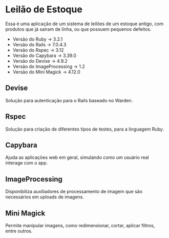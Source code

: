 # Leilão de Estoque
Essa é uma aplicação de um sistema de leilões de um estoque antigo, com produtos que já saíram de linha, ou que possuem pequenos defeitos.

* Versão do Ruby            ->  3.2.1
* Versão do Rails           ->  7.0.4.3
* Versão do Rspec           ->  3.12
* Versão do Capybara        ->  3.39.0
* Versão do Devise          ->  4.9.2
* Versão do ImageProcessing ->  1.2
* Versão do Mini Magick     ->  4.12.0

## Devise
Solução para autenticação para o Rails baseado no Warden.

## Rspec
Solução para criação de diferentes tipos de testes, para a linguagem Ruby.

## Capybara
Ajuda as aplicações web em geral, simulando como um usuário real interage com o app.

## ImageProcessing
Disponibiliza auxiliadores de processamento de imagem que são necessários em uploads de imagens.

## Mini Magick
Permite manipular imagens, como redimensionar, cortar, aplicar filtros, entre outros.